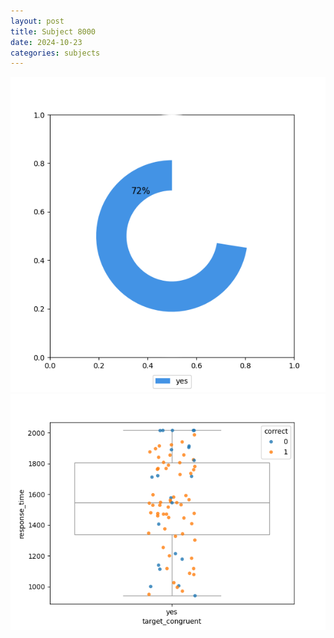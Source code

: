 ```yaml
---
layout: post
title: Subject 8000
date: 2024-10-23
categories: subjects
---
```


![](data/8000/run-22/8000_accuracy_target_congruence.png)
![](data/8000/run-22/8000_rt_congruence.png)

